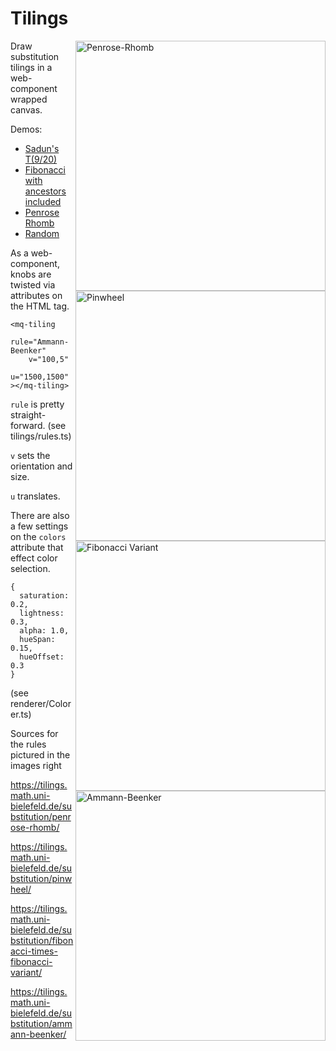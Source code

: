 # Tilings

<img align="right" src="https://tilings.metaquanta.com/sample/penrose_cropped.png" width=400 alt="Penrose-Rhomb"/>
<img align="right" src="https://tilings.metaquanta.com/sample/pinwheel_cropped.png" width=400 alt="Pinwheel"/>
<img align="right" src="https://tilings.metaquanta.com/sample/fibonacci_cropped.png" width=400 alt="Fibonacci Variant"/>
<img align="right" src="https://tilings.metaquanta.com/sample/ammann_cropped.png" width=400 alt="Ammann-Beenker"/>

Draw substitution tilings in a web-component wrapped canvas.

Demos:

- [Sadun's T(9/20)](https://tilings.metaquanta.com/?rule=Pinwheel&pinwheelP=9&pinwheelQ=20&v=30,0&u=1500,1500&colorSaturation=0.79&colorLightness=0.65&colorHueSpan=0.17&colorHueOffset=0.4)
- [Fibonacci with ancestors included](https://tilings.metaquanta.com/?rule=Fibonacci&tilingIncludeAncestors=y&colorAlpha=0.2&v=11,3&u=1500,1500&colorSaturation=0.4&colorLightness=0.4&colorHueSpan=0.2&colorHueOffset=0.4)
- [Penrose Rhomb](https://tilings.metaquanta.com/?rule=Penrose-Rhomb&v=25,35&u=1500,1400&colorSaturation=0.55&colorLightness=0.45&colorHueSpan=0.33&colorHueOffset=0.33)
- [Random](https://tilings.metaquanta.com/)

As a web-component, knobs are twisted via attributes on the HTML tag.

```
<mq-tiling
    rule="Ammann-Beenker"
    v="100,5"
    u="1500,1500"
></mq-tiling>

```

`rule` is pretty straight-forward. (see tilings/rules.ts)

`v` sets the orientation and size.

`u` translates.

There are also a few settings on the `colors` attribute that effect color selection.

```
{
  saturation: 0.2,
  lightness: 0.3,
  alpha: 1.0,
  hueSpan: 0.15,
  hueOffset: 0.3
}
```

(see renderer/Colorer.ts)

Sources for the rules pictured in the images right

https://tilings.math.uni-bielefeld.de/substitution/penrose-rhomb/

https://tilings.math.uni-bielefeld.de/substitution/pinwheel/

https://tilings.math.uni-bielefeld.de/substitution/fibonacci-times-fibonacci-variant/

https://tilings.math.uni-bielefeld.de/substitution/ammann-beenker/
